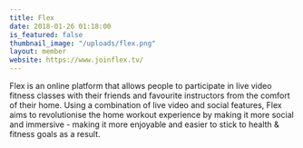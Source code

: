 ```yaml
---
title: Flex
date: 2018-01-26 01:18:00 
is_featured: false
thumbnail_image: "/uploads/flex.png"
layout: member
website: https://www.joinflex.tv/
---
```


Flex is an online platform that allows people to participate in live video fitness classes with their friends and favourite instructors from the comfort of their home. Using a combination of live video and social features, Flex aims to revolutionise the home workout experience by making it more social and immersive - making it more enjoyable and easier to stick to health & fitness goals as a result.